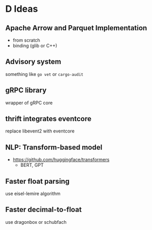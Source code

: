 # D Ideas

## Apache Arrow and Parquet Implementation

- from scratch
- binding (glib or C++)

## Advisory system

something like `go vet` or `cargo-audit`

## gRPC library

wrapper of gRPC core

## thrift integrates eventcore

replace libevent2 with eventcore

## NLP: Transform-based model

- https://github.com/huggingface/transformers
  - BERT, GPT

## Faster float parsing

use eisel-lemire algorithm

## Faster decimal-to-float

use dragonbox or schubfach
